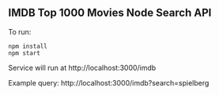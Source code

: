 ## IMDB Top 1000 Movies Node Search API 

To run:
```
npm install
npm start
```
Service will run at http://localhost:3000/imdb

Example query: http://localhost:3000/imdb?search=spielberg